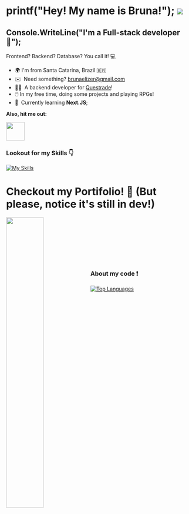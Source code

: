 # printf("Hey! My name is Bruna!"); ![](https://user-images.githubusercontent.com/18350557/176309783-0785949b-9127-417c-8b55-ab5a4333674e.gif)  

Console.WriteLine("I'm a Full-stack developer :rocket:");
-------------

Frontend? Backend? Database? You call it! 💻

*   🌍  I'm from Santa Catarina, Brazil 🇧🇷
*   ✉️  Need something? [brunaelizer@gmail.com](mailto:brunaelizer@gmail.com)
*   👩‍💼  A backend developer for [Questrade](https://www.questrade.com)!
*   🖱️  In my free time, doing some projects and playing RPGs! 
*   🧠  Currently learning **Next.JS**;

**Also, hit me out:** <p align="left"><a href="https://www.linkedin.com/in/brunazermiani" target="_blank" rel="noreferrer"> <picture> <source media="(prefers-color-scheme: dark)" srcset="https://raw.githubusercontent.com/danielcranney/readme-generator/main/public/icons/socials/linkedin-dark.svg" /> <source media="(prefers-color-scheme: light)" srcset="https://raw.githubusercontent.com/danielcranney/readme-generator/main/public/icons/socials/linkedin.svg" /> <img src="https://raw.githubusercontent.com/danielcranney/readme-generator/main/public/icons/socials/linkedin.svg" width="50" height="50" /> </picture> </a></p>


### Lookout for my Skills 👇
[![My Skills](https://skillicons.dev/icons?i=dotnet,c,java,python,javascript,nodejs,mysql,postgresql,jquery,cs,cpp,php,aws,androidstudio&theme=dark)](https://skillicons.dev)

# Checkout my **Portifolio!** 📖 (But please, notice it's still in dev!)
<div width="100%" align="center"><a href="https://brunaelizer.github.io/Portifolio/" target="_blank" align="left"><img align="left" width="45%" src="https://github-readme-stats.vercel.app/api/pin/?username=brunaelizer&repo=portifolio&title_color=3382ed&text_color=ffffff&icon_color=0891b2&bg_color=1c1917&hide_border=true&locale=en" /></a></div><br /><br /><br /><br /><br /><br /><br />


 ### About my code ❗

<a href="https://github.com/brunaelizer" align="left"><img src="https://github-readme-stats.vercel.app/api/top-langs/?username=brunaelizer&langs_count=10&title_color=3382ed&text_color=ffffff&icon_color=0891b2&bg_color=1c1917&hide_border=true&locale=en&custom_title=Top%20%Languages" alt="Top Languages" /></a>
